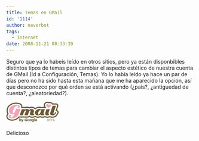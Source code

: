 ```yaml
---
title: Temas en GMail
id: '1114'
author: neverbot
tags:
  - Internet
date: 2008-11-21 08:33:39
---
```


Seguro que ya lo habeís leído en otros sitios, pero ya están disponbibles distintos tipos de temas para cambiar el aspecto estético de nuestra cuenta de GMail (Id a Configuración, Temas). Yo lo había leído ya hace un par de días pero no ha sido hasta esta mañana que me ha aparecido la opción, así que desconozco por qué orden se está activando (¿país?, ¿antiguedad de cuenta?, ¿aleatoriedad?).

![Logo Gmail](./temas-en-gmail/logo_beta.png "Logo Gmail")

Delicioso